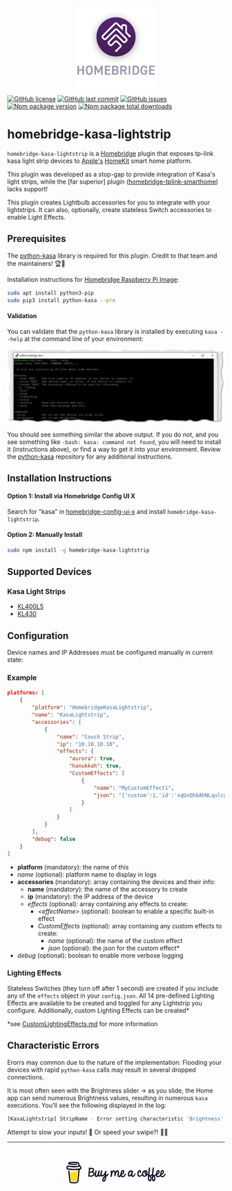 <p align="center">
    <a href="https://homebridge.io/"><img src="https://github.com/homebridge/branding/raw/master/logos/homebridge-wordmark-logo-vertical.png" width="190"/></a>
</p>

[![GitHub license](https://badgen.net/github/license/steveredden/homebridge-kasa-lightstrip)](https://github.com/steveredden/homebridge-kasa-lightstrip/blob/main/LICENSE)
[![GitHub last commit](https://img.shields.io/github/last-commit/steveredden/homebridge-kasa-lightstrip.svg?style=flat-square)](https://github.com/steveredden/homebridge-kasa-lightstrip)
[![GitHub issues](https://img.shields.io/github/issues/steveredden/homebridge-kasa-lightstrip.svg)](https://GitHub.com/steveredden/homebridge-kasa-lightstrip/issues/)
[![Npm package version](https://badgen.net/npm/v/homebridge-kasa-lightstrip)](https://npmjs.com/package/homebridge-kasa-lightstrip)
[![Npm package total downloads](https://badgen.net/npm/dt/homebridge-kasa-lightstrip)](https://www.npmjs.com/package/homebridge-kasa-lightstrip)

# homebridge-kasa-lightstrip

`homebridge-kasa-lightstrip` is a [Homebridge](https://homebridge.io) plugin that exposes tp-link kasa light strip devices to [Apple's](https://www.apple.com) [HomeKit](https://www.apple.com/ios/home) smart home platform.

This plugin was developed as a stop-gap to provide integration of Kasa's light strips, while the [far superior] plugin ([homebridge-tplink-smarthome](https://github.com/plasticrake/homebridge-tplink-smarthome#readme)) lacks support!

This plugin creates Lightbulb accessories for you to integrate with your lightstrips.  It can also, optionally, create stateless Switch accessories to enable Light Effects.

## Prerequisites

The [python-kasa](https://github.com/python-kasa/python-kasa) library is required for this plugin.  Credit to that team and the maintainers! :trophy::clap:

Installation instructions for [Homebridge Raspberry Pi Image](https://github.com/homebridge/homebridge-raspbian-image/wiki/Getting-Started):

```sh
sudo apt install python3-pip
sudo pip3 install python-kasa --pre
```

#### Validation

You can validate that the `python-kasa` library is installed by executing `kasa --help` at the command line of your environment:

![kasa --help output](img/validatePython-kasa.png)

You should see something similar the above output.  If you do not, and you see something like `-bash: kasa: command not found`, you will need to install it (instructions above), or find a way to get it into your environment.  Review the [python-kasa](https://github.com/python-kasa/python-kasa#readme) repository for any additional instructions.

## Installation Instructions

#### Option 1: Install via Homebridge Config UI X

Search for "kasa" in [homebridge-config-ui-x](https://github.com/oznu/homebridge-config-ui-x) and install `homebridge-kasa-lightstrip`.

#### Option 2: Manually Install

```sh
sudo npm install -g homebridge-kasa-lightstrip
```

## Supported Devices

### Kasa Light Strips

* [KL400L5](https://www.kasasmart.com/us/products/smart-lighting/product-kl400l5)
* [KL430](https://www.kasasmart.com/us/products/smart-lighting/kasa-smart-led-light-strip-kl430)

## Configuration

Device names and IP Addresses must be configured manually in current state:

### Example

```json
platforms: [
    {
        "platform": "HomebridgeKasaLightstrip",
        "name": "KasaLightstrip",
        "accessories": [
            {
                "name": "Couch Strip",
                "ip": "10.10.10.10",
                "effects": {
                    "aurora": true,
                    "hanukkah": true,
                    "CustomEffects": [
                        {
                            "name": "MyCustomEffect1",
                            "json": "{'custom':1,'id':'xqUxDhbAhNLqulcuRMyPBmVGyTOyEMEu','brightness':100,'name':'MyCustomEffect1','segments':[0],'expansion_strategy':1,'enable':1,'type':'sequence','duration':0,'transition':1500,'direction':4,'spread':7,'repeat_times':0,'sequence':[[120,100,100],[240,100,100],[260,100,100],[280,100,100]]}"
                        }
                    ]
                }
            }
        ],
        "debug": false
    }
]
```

* **platform** (mandatory): the name of this
* *name* (optional): platform name to display in logs
* **accessories** (mandatory): array containing the devices and their info:
  * **name** (mandatory): the name of the accessory to create
  * **ip** (mandatory): the IP address of the device
  * *effects* (optional): array containing any effects to create:
    * *\<effectName\>* (optional): boolean to enable a specific built-in effect
    * *CustomEffects* (optional): array containing any custom effects to create:
      * *name* (optional): the name of the custom effect
      * *json* (optional): the json for the custom effect*
* *debug* (optional): boolean to enable more verbose logging

### Lighting Effects

Stateless Switches (they turn off after 1 second) are created if you include any of the `effects` object in your `config.json`.  All 14 pre-defined Lighting Effects are available to be created and toggled for any Lightstrip you configure.  Additionally, custom Lighting Effects can be created*

\*see [CustomLightingEffects.md](docs/CustomLightingEffects.md) for more information

## Characteristic Errors

Erorrs may common due to the nature of the implementation:  Flooding your devices with rapid `python-kasa` calls may result in several dropped connections.

It is most often seen with the Brightness slider -> as you slide, the Home app can send numerous Brightness values, resulting in numerous `kasa` executions.  You'll see the following displayed in the log:

```sh
[KasaLightstrip] StripName - Error setting characteristic 'Brightness'
```

Attempt to slow your inputs! :thinking:  Or speed your swipe?! :man_shrugging:
<br><hr><br>
<p align="center">
    <a href="https://buymeacoffee.com/steveredden"><img src="img/bmc-new-logo.png" width="230"/></a>
</p>